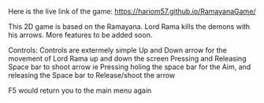 Here is the live link of the game: https://hariom57.github.io/RamayanaGame/

This 2D game is based on the Ramayana.
Lord Rama kills the demons with his arrows.
More features to be added soon.

Controls:
Controls are extermely simple
Up and Down arrow for the movement of Lord Rama up and down the screen
Pressing and Releasing Space bar to shoot arrow
    ie Pressing holing the space bar for the Aim, and releasing the Space bar to Release/shoot the arrow

F5 would return you to the main menu again
